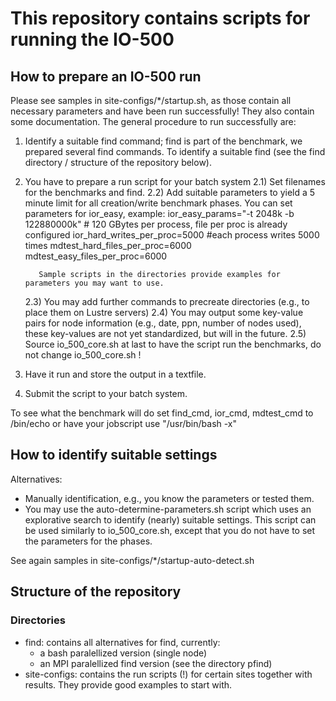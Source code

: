 # This repository contains scripts for running the IO-500

## How to prepare an IO-500 run

Please see samples in site-configs/*/startup.sh, as those contain all necessary parameters and have been run successfully!
They also contain some documentation.
The general procedure to run successfully are:

1) Identify a suitable find command; find is part of the benchmark, we prepared several find commands.
   To identify a suitable find (see the find directory / structure of the repository below).
2) You have to prepare a run script for your batch system
   2.1) Set filenames for the benchmarks and find.
   2.2) Add suitable parameters to yield a 5 minute limit for all creation/write benchmark phases.
          You can set parameters for ior_easy, example:
           ior_easy_params="-t 2048k -b 122880000k" # 120 GBytes per process, file per proc is already configured
           ior_hard_writes_per_proc=5000   #each process writes 5000 times
           mdtest_hard_files_per_proc=6000
           mdtest_easy_files_per_proc=6000

          Sample scripts in the directories provide examples for parameters you may want to use.
   2.3) You may add further commands to precreate directories (e.g., to place them on Lustre servers)
   2.4) You may output some key-value pairs for node information (e.g., date, ppn, number of nodes used), these key-values are not yet standardized, but will in the future.
   2.5) Source io_500_core.sh at last to have the script run the benchmarks, do not change io_500_core.sh ! 
3) Have it run and store the output in a textfile.
4) Submit the script to your batch system.

To see what the benchmark will do set find_cmd, ior_cmd, mdtest_cmd to /bin/echo or have your jobscript use "/usr/bin/bash -x"

## How to identify suitable settings

Alternatives:
* Manually identification, e.g., you know the parameters or tested them.
* You may use the auto-determine-parameters.sh script which uses an explorative search to identify (nearly) suitable settings.
  This script can be used similarly to io_500_core.sh, except that you do not have to set the parameters for the phases. 

See again samples in site-configs/*/startup-auto-detect.sh

## Structure of the repository

### Directories

* find: contains all alternatives for find, currently:
   * a bash paralellized version (single node)
   * an MPI paralellized find version (see the directory pfind)
* site-configs: contains the run scripts (!) for certain sites together with results.
  They provide good examples to start with.
